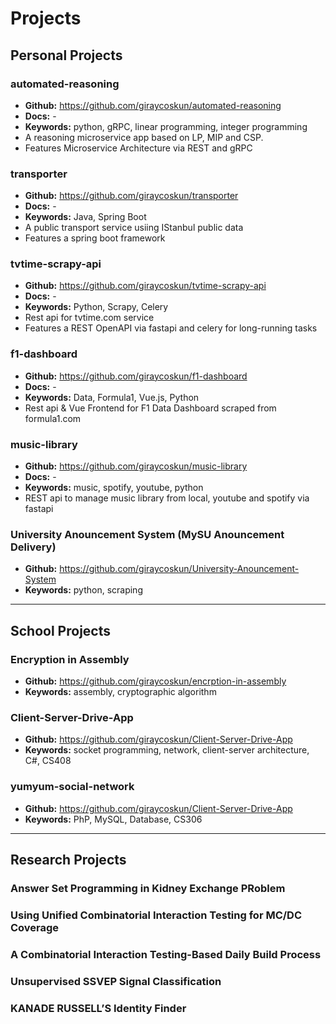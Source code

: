# Projects

## Personal Projects

### automated-reasoning
- **Github:** <https://github.com/giraycoskun/automated-reasoning>
- **Docs:** -
- **Keywords:** python, gRPC, linear programming, integer programming   
- A reasoning microservice app based on LP, MIP and CSP.
- Features Microservice Architecture via REST and gRPC

### transporter
- **Github:** <https://github.com/giraycoskun/transporter>
- **Docs:** -
- **Keywords:** Java, Spring Boot
- A public transport service usiing IStanbul public data
- Features a spring boot framework

### tvtime-scrapy-api
- **Github:** <https://github.com/giraycoskun/tvtime-scrapy-api>
- **Docs:** -
- **Keywords:** Python, Scrapy, Celery
- Rest api for tvtime.com service
- Features a REST OpenAPI via fastapi and celery for long-running tasks

### f1-dashboard
- **Github:** <https://github.com/giraycoskun/f1-dashboard>
- **Docs:** -
- **Keywords:** Data, Formula1, Vue.js, Python
- Rest api & Vue Frontend for F1 Data Dashboard scraped from formula1.com

### music-library
- **Github:** <https://github.com/giraycoskun/music-library>
- **Docs:** -
- **Keywords:** music, spotify, youtube, python
- REST api to manage music library from local, youtube and spotify via fastapi 

### University Anouncement System (MySU Anouncement Delivery)

- **Github:** <https://github.com/giraycoskun/University-Anouncement-System>
- **Keywords:** python, scraping 

---

## School Projects

### Encryption in Assembly
- **Github:** <https://github.com/giraycoskun/encrption-in-assembly>
- **Keywords:** assembly, cryptographic algorithm

### Client-Server-Drive-App
- **Github:** <https://github.com/giraycoskun/Client-Server-Drive-App>
- **Keywords:** socket programming, network, client-server architecture, C#, CS408

### yumyum-social-network
- **Github:** <https://github.com/giraycoskun/Client-Server-Drive-App>
- **Keywords:** PhP, MySQL, Database, CS306

---

## Research Projects

### Answer Set Programming in Kidney Exchange PRoblem

### Using Unified Combinatorial Interaction Testing for MC/DC Coverage

### A Combinatorial Interaction Testing-Based Daily Build Process

### Unsupervised SSVEP Signal Classification

### KANADE RUSSELL’S Identity Finder
